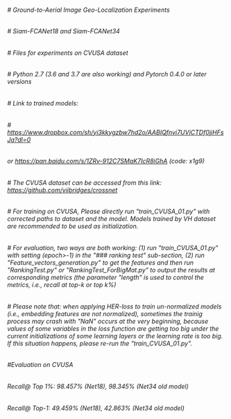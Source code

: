 ###### # Ground-to-Aerial Image Geo-Localization Experiments
###### # Siam-FCANet18 and Siam-FCANet34
###### # Files for experiments on CVUSA dataset
###### # Python 2.7 (3.6 and 3.7 are also working) and Pytorch 0.4.0 or later versions
###### # Link to trained models: 
###### # https://www.dropbox.com/sh/yi3kkygzbw7hd2o/AABIQfnvi7UVjCTDf0jjHFsJa?dl=0
###### or https://pan.baidu.com/s/1ZRv-912C7SMaK7IcR8iGhA (code: x1g9)
###### # The CVUSA dataset can be accessed from this link: https://github.com/viibridges/crossnet

###### # For training on CVUSA, Please directly run "train_CVUSA_01.py" with corrected paths to dataset and the model. Models trained by VH dataset are recommended to be used as initialization. 
###### # For evaluation, two ways are both working: (1) run "train_CVUSA_01.py" with setting (epoch>-1) in the "### ranking test" sub-section, (2) run "Feature_vectors_generation.py" to get the features and then run "RankingTest.py" or "RankingTest_ForBigMat.py" to output the results at corresponding metrics (the parameter "length" is used to control the metrics, i.e., recall at top-k or top k%)
###### # Please note that: when applying HER-loss to train un-normalized models (i.e., embedding features are not normalized), sometimes the trainig process may crash with "NaN" occurs at the very beginning, because values of some variables in the loss function are getting too big under the current initializations of some learning layers or the learning rate is too big. If this situation happens, please re-run the "train_CVUSA_01.py".

###### #Evaluation on CVUSA 
###### Recall@ Top 1%: 98.457% (Net18), 98.345% (Net34 old model)
###### Recall@ Top-1:  49.459% (Net18), 42.863% (Net34 old model)
